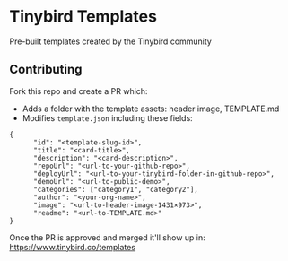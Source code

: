 # Tinybird Templates

Pre-built templates created by the Tinybird community

## Contributing

Fork this repo and create a PR which:

- Adds a folder with the template assets: header image, TEMPLATE.md
- Modifies `template.json` including these fields:

```
{
      "id": "<template-slug-id>",
      "title": "<card-title>",
      "description": "<card-description>",
      "repoUrl": "<url-to-your-github-repo>",
      "deployUrl": "<url-to-your-tinybird-folder-in-github-repo>",
      "demoUrl": "<url-to-public-demo>",
      "categories": ["category1", "category2"],
      "author": "<your-org-name>",
      "image": "<url-to-header-image-1431×973>",
      "readme": "<url-to-TEMPLATE.md>"
}
```

Once the PR is approved and merged it'll show up in: https://www.tinybird.co/templates
